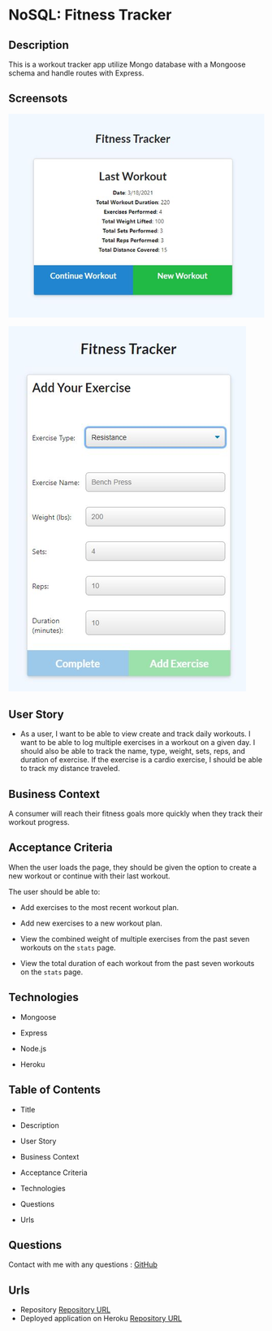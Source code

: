 # NoSQL: Fitness Tracker

## Description

This is a workout tracker app utilize Mongo database with a Mongoose schema and handle routes with Express.

## Screensots
![Fitness Tracker - New Workout Screenshot](./public/assets/images/FitnessTracker.JPG)

![Fitness Tracker - Completed Workout Results](./public/assets/images/newWworkout.JPG)


## User Story

* As a user, I want to be able to view create and track daily workouts. I want to be able to log multiple exercises in a workout on a given day. I should also be able to track the name, type, weight, sets, reps, and duration of exercise. If the exercise is a cardio exercise, I should be able to track my distance traveled.

## Business Context

A consumer will reach their fitness goals more quickly when they track their workout progress.

## Acceptance Criteria

When the user loads the page, they should be given the option to create a new workout or continue with their last workout.

The user should be able to:

  * Add exercises to the most recent workout plan.

  * Add new exercises to a new workout plan.

  * View the combined weight of multiple exercises from the past seven workouts on the `stats` page.

  * View the total duration of each workout from the past seven workouts on the `stats` page.

  ## Technologies

  * Mongoose

  * Express

  * Node.js

  * Heroku


## Table of Contents

* Title

* Description

* User Story

* Business Context

* Acceptance Criteria

* Technologies

* Questions

* Urls

## Questions
Contact with me with any questions : [GitHub](https://github.com/kinziva)<br />

## Urls
* Repository [Repository URL ](https://github.com/kinziva/FitnessTracker)
* Deployed application on Heroku [Repository URL ](https://quiet-fortress-24349.herokuapp.com/)

